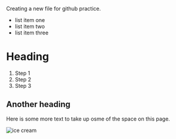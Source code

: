 Creating a new file for github practice. 
- list item one
- list item two
- list item three

# Heading
1. Step 1
2. Step 2
3. Step 3

## Another heading
Here is some more text to  take up osme of the space on this page. 

![ice cream](media/ice-cream.jpg)
